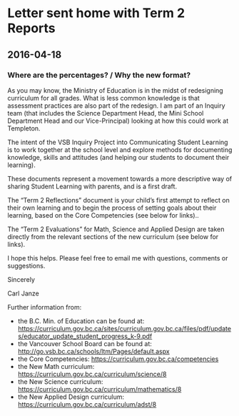# Letter sent home with Term 2 Reports
## 2016-04-18
### Where are the percentages? / Why the new format?

As you may know, the Ministry of Education is in the midst of redesigning curriculum for all grades. What is less common knowledge is that assessment practices are also part of the redesign. I am part of an Inquiry team (that includes the Science Department Head, the Mini School Department Head and our Vice-Principal) looking at how this could work at Templeton. 

The intent of the VSB Inquiry Project into Communicating Student Learning is to work together at the school level and explore methods for documenting knowledge, skills and attitudes (and helping our students to document their learning).

These documents represent a movement towards a more descriptive way of sharing Student Learning with parents, and is a first draft.

The “Term 2 Reflections” document is your child’s first attempt to reflect on their own learning and to begin the process of setting goals about their learning, based on the Core Competencies (see below for links)..

The “Term 2 Evaluations” for Math, Science and Applied Design are taken directly from the relevant sections of the new curriculum (see below for links).

I hope this helps.  Please feel free to email me with questions, comments or suggestions.

Sincerely

Carl Janze

Further information from:
- the B.C. Min. of Education can be found at: https://curriculum.gov.bc.ca/sites/curriculum.gov.bc.ca/files/pdf/updates/educator_update_student_progress_k-9.pdf
- the Vancouver School Board can be found at: http://go.vsb.bc.ca/schools/ltm/Pages/default.aspx
- the Core Competencies: https://curriculum.gov.bc.ca/competencies
- the New Math curriculum: https://curriculum.gov.bc.ca/curriculum/science/8
- the New Science curriculum: https://curriculum.gov.bc.ca/curriculum/mathematics/8
- the New Applied Design curriculum: https://curriculum.gov.bc.ca/curriculum/adst/8
